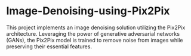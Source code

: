 # Image-Denoising-using-Pix2Pix
This project implements an image denoising solution utilizing the Pix2Pix architecture. Leveraging the power of generative adversarial networks (GANs), the Pix2Pix model is trained to remove noise from images while preserving their essential features. 
